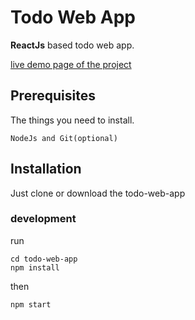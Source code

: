 # Todo Web App
**ReactJs** based todo web app.

[live demo page of the project](https://patwapro.github.io/todo-web-app/)

## Prerequisites
The things you need to install.
```
NodeJs and Git(optional)
```
## Installation
Just clone or download the todo-web-app
### development
run 
```
cd todo-web-app
npm install
```
then 
```
npm start
```
